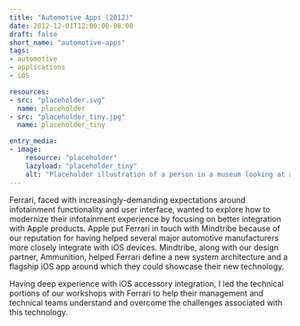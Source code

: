 ```yaml
---
title: "Automotive Apps (2012)"
date: 2012-12-01T12:00:00-08:00
draft: false
short_name: "automotive-apps"
tags: 
- automotive
- applications
- iOS

resources:
- src: "placeholder.svg"
  name: placeholder
- src: "placeholder_tiny.jpg"
  name: placeholder_tiny

entry_media:
- image:
    resource: "placeholder"
    lazyload: "placeholder_tiny"
    alt: "Placeholder illustration of a person in a museum looking at a picture that says, 'image coming soon'"
---
```

Ferrari, faced with increasingly-demanding expectations around infotainment functionality and user
interface, wanted to explore how to modernize their infotainment experience by focusing on better
integration with Apple products. Apple put Ferrari in touch with Mindtribe because of our reputation
for having helped several major automotive manufacturers more closely integrate with iOS devices.
Mindtribe, along with our design partner, Ammunition, helped Ferrari define a new system
architecture and a flagship iOS app around which they could showcase their new technology.

Having deep experience with iOS accessory integration, I led the technical portions of our workshops
with Ferrari to help their management and technical teams understand and overcome the challenges
associated with this technology.

